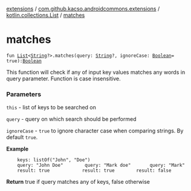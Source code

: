 [extensions](../../index.md) / [com.github.kacso.androidcommons.extensions](../index.md) / [kotlin.collections.List](index.md) / [matches](./matches.md)

# matches

`fun `[`List`](https://kotlinlang.org/api/latest/jvm/stdlib/kotlin.collections/-list/index.html)`<`[`String`](https://kotlinlang.org/api/latest/jvm/stdlib/kotlin/-string/index.html)`?>.matches(query: `[`String`](https://kotlinlang.org/api/latest/jvm/stdlib/kotlin/-string/index.html)`?, ignoreCase: `[`Boolean`](https://kotlinlang.org/api/latest/jvm/stdlib/kotlin/-boolean/index.html)` = true): `[`Boolean`](https://kotlinlang.org/api/latest/jvm/stdlib/kotlin/-boolean/index.html)

This function will check if any of input key values matches any words in query parameter.
Function is case insensitive.

### Parameters

`this` - list of keys to be searched on

`query` - query on which search should be performed

`ignoreCase` - `true` to ignore character case when comparing strings. By default `true`.

**Example**

```
    keys: listOf("John", "Doe")
    query: "John Doe"        query: "Mark doe"       query: "Mark"
    result: true            result: true        result: false
```

**Return**
true if query matches any of keys, false otherwise

